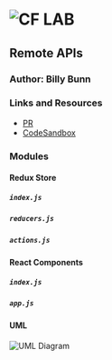 ![CF](http://i.imgur.com/7v5ASc8.png) LAB
=================================================

## Remote APIs

### Author: Billy Bunn

### Links and Resources
* [PR]()
* [CodeSandbox](https://codesandbox.io/s/6ll7mk749w)

### Modules
#### Redux Store
##### `index.js`
##### `reducers.js`
##### `actions.js`

#### React Components
##### `index.js`
##### `app.js`

#### UML
![UML Diagram](https://i.imgur.com/54ZHvL8.jpg)